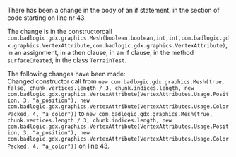 There has been a change in the body of an if statement, in the section of code starting on line nr 43.
  
The change is in the constructorcall ```com.badlogic.gdx.graphics.Mesh(boolean,boolean,int,int,com.badlogic.gdx.graphics.VertexAttribute,com.badlogic.gdx.graphics.VertexAttribute)```, in an assignment, in a then clause, in an if clause, in the method ```surfaceCreated```, in the class ```TerrainTest```.
  
The following changes have been made:  
Changed constructor call from ```new com.badlogic.gdx.graphics.Mesh(true, false, chunk.vertices.length / 3, chunk.indices.length, new com.badlogic.gdx.graphics.VertexAttribute(VertexAttributes.Usage.Position, 3, "a_position"), new com.badlogic.gdx.graphics.VertexAttribute(VertexAttributes.Usage.ColorPacked, 4, "a_color"))``` to ```new com.badlogic.gdx.graphics.Mesh(true, chunk.vertices.length / 3, chunk.indices.length, new com.badlogic.gdx.graphics.VertexAttribute(VertexAttributes.Usage.Position, 3, "a_position"), new com.badlogic.gdx.graphics.VertexAttribute(VertexAttributes.Usage.ColorPacked, 4, "a_color"))``` on line 43.  

